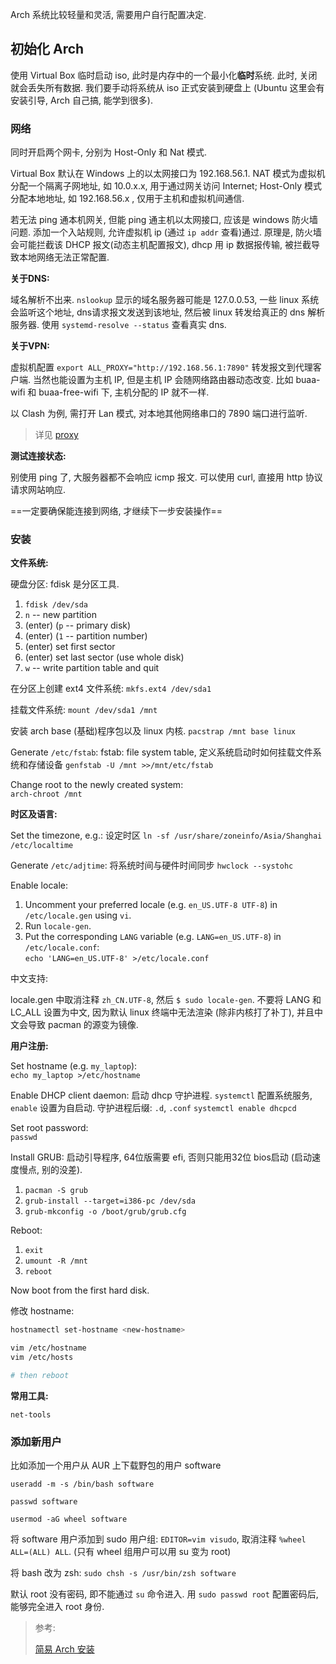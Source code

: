    Arch 系统比较轻量和灵活, 需要用户自行配置决定.

## 初始化 Arch

使用 Virtual Box 临时启动 iso, 此时是内存中的一个最小化**临时**系统. 此时, 关闭就会丢失所有数据. 我们要手动将系统从 iso 正式安装到硬盘上 (Ubuntu 这里会有安装引导, Arch 自己搞, 能学到很多).

### 网络

同时开启两个网卡, 分别为 Host-Only 和 Nat 模式.

Virtual Box 默认在 Windows 上的以太网接口为 192.168.56.1. NAT 模式为虚拟机分配一个隔离子网地址, 如 10.0.x.x, 用于通过网关访问 Internet; Host-Only 模式分配本地地址, 如 192.168.56.x , 仅用于主机和虚拟机间通信.

若无法 ping 通本机网关, 但能 ping 通主机以太网接口, 应该是 windows 防火墙问题. 添加一个入站规则, 允许虚拟机 ip (通过 `ip addr` 查看)通过. 原理是, 防火墙会可能拦截该 DHCP 报文(动态主机配置报文), dhcp 用 ip 数据报传输, 被拦截导致本地网络无法正常配置.

**关于DNS:**

域名解析不出来. `nslookup` 显示的域名服务器可能是 127.0.0.53, 一些 linux 系统会监听这个地址, dns请求报文发送到该地址, 然后被 linux 转发给真正的 dns 解析服务器. 使用 `systemd-resolve --status` 查看真实 dns.

**关于VPN:**

虚拟机配置 `export ALL_PROXY="http://192.168.56.1:7890"` 转发报文到代理客户端. 当然也能设置为主机 IP, 但是主机 IP 会随网络路由器动态改变. 比如 buaa-wifi 和 buaa-free-wifi 下, 主机分配的 IP 就不一样.

以 Clash 为例, 需打开 Lan 模式, 对本地其他网络串口的 7890 端口进行监听.

> 详见 [proxy](../../../Network/防火墙/proxy.md)

**测试连接状态:**

别使用 ping 了, 大服务器都不会响应 icmp 报文. 可以使用 curl, 直接用 http 协议请求网站响应.

==一定要确保能连接到网络, 才继续下一步安装操作==

### 安装

**文件系统:**

硬盘分区: fdisk 是分区工具.
1.  `fdisk /dev/sda`
2.  `n` -- new partition
3.  (enter) (`p` -- primary disk)
4.  (enter) (`1` -- partition number)
5.  (enter) set first sector
6.  (enter) set last sector (use whole disk)
7.  `w` -- write partition table and quit

在分区上创建 ext4 文件系统:
`mkfs.ext4 /dev/sda1`

挂载文件系统:
`mount /dev/sda1 /mnt`

安装 arch base (基础)程序包以及 linux 内核.
`pacstrap /mnt base linux`  

Generate `/etc/fstab`:  fstab: file system table, 定义系统启动时如何挂载文件系统和存储设备
`genfstab -U /mnt >>/mnt/etc/fstab`

Change root to the newly created system:  
`arch-chroot /mnt`

**时区及语言:**

Set the timezone, e.g.:  设定时区
`ln -sf /usr/share/zoneinfo/Asia/Shanghai /etc/localtime`

Generate `/etc/adjtime`: 将系统时间与硬件时间同步
`hwclock --systohc`

Enable locale:

1.  Uncomment your preferred locale (e.g. `en_US.UTF-8 UTF-8`) in `/etc/locale.gen` using `vi`.
2.  Run `locale-gen`.
3.  Put the corresponding `LANG` variable (e.g. `LANG=en_US.UTF-8`) in `/etc/locale.conf`:  
    `echo 'LANG=en_US.UTF-8' >/etc/locale.conf`

中文支持: 

locale.gen 中取消注释 `zh_CN.UTF-8`, 然后 `$ sudo locale-gen`. 不要将 LANG 和 LC_ALL 设置为中文, 因为默认 linux 终端中无法渲染 (除非内核打了补丁), 并且中文会导致 pacman 的源变为镜像.

**用户注册:**

Set hostname (e.g. `my_laptop`):  
`echo my_laptop >/etc/hostname`

Enable DHCP client daemon:  启动 dhcp 守护进程. `systemctl` 配置系统服务, `enable` 设置为自启动. 守护进程后缀: `.d`, `.conf`
`systemctl enable dhcpcd`

Set root password:  
`passwd`  

Install GRUB: 启动引导程序, 64位版需要 efi, 否则只能用32位 bios启动 (启动速度慢点, 别的没差).

1.  `pacman -S grub`
2.  `grub-install --target=i386-pc /dev/sda`
3.  `grub-mkconfig -o /boot/grub/grub.cfg`

Reboot:

1.  `exit`
2.  `umount -R /mnt`
3.  `reboot`

Now boot from the first hard disk.

修改 hostname:

```bash
hostnamectl set-hostname <new-hostname>

vim /etc/hostname
vim /etc/hosts

# then reboot
```

**常用工具:**

`net-tools`

### 添加新用户

比如添加一个用户从 AUR 上下载野包的用户 software

`useradd -m -s /bin/bash software`

`passwd software`

`usermod -aG wheel software` 

将 software 用户添加到 sudo 用户组: `EDITOR=vim visudo`, 取消注释 `%wheel ALL=(ALL) ALL`. (只有 wheel 组用户可以用 su 变为 root)

将 bash 改为 zsh: `sudo chsh -s /usr/bin/zsh software`

默认 root 没有密码, 即不能通过 `su` 命令进入. 用 `sudo passwd root` 配置密码后, 能够完全进入 root 身份.

> 参考: 
> 
> [简易 Arch 安装](https://gist.github.com/thomasheller/5b9b18917bbaabceb4f629b793428ee2)